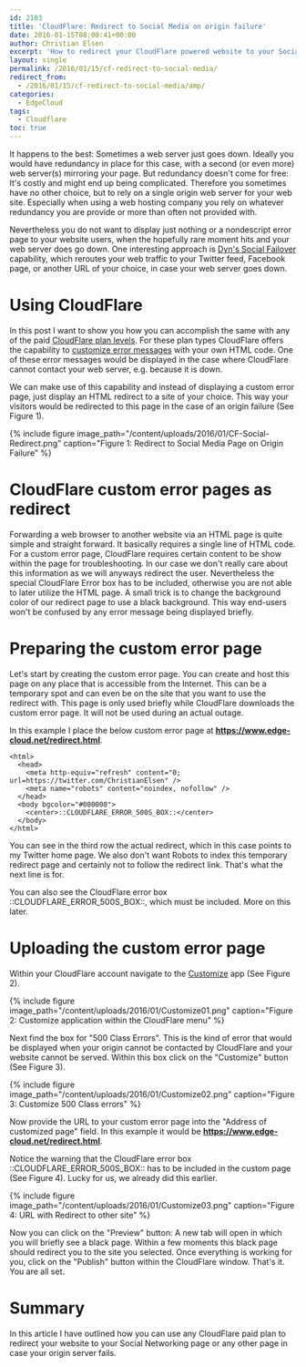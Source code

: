 ```yaml
---
id: 2103
title: 'CloudFlare: Redirect to Social Media on origin failure'
date: 2016-01-15T08:00:41+00:00
author: Christian Elsen
excerpt: 'How to redirect your CloudFlare powered website to your Social Media site, when the origin has failed. '
layout: single
permalink: /2016/01/15/cf-redirect-to-social-media/
redirect_from:
  - /2016/01/15/cf-redirect-to-social-media/amp/
categories:
  - EdgeCloud
tags:
  - Cloudflare
toc: true
---
```

It happens to the best: Sometimes a web server just goes down. Ideally you would have redundancy in place for this case, with a second (or even more) web server(s) mirroring your page. But redundancy doesn't come for free: It's costly and might end up being complicated. Therefore you sometimes have no other choice, but to rely on a single origin web server for your web site. Especially when using a web hosting company you rely on whatever redundancy you are provide or more than often not provided with.

Nevertheless you do not want to display just nothing or a nondescript error page to your website users, when the hopefully rare moment hits and your web server does go down. One interesting approach is [Dyn's Social Failover](https://help.dyn.com/) capability, which reroutes your web traffic to your Twitter feed, Facebook page, or another URL of your choice, in case your web server goes down.

# Using CloudFlare

In this post I want to show you how you can accomplish the same with any of the paid [CloudFlare plan levels](https://www.cloudflare.com/plans/). For these plan types CloudFlare offers the capability to [customize error messages](https://support.cloudflare.com/hc/en-us/articles/200172706-How-do-I-customize-CloudFlare-error-pages-) with your own HTML code. One of these error messages would be displayed in the case where CloudFlare cannot contact your web server, e.g. because it is down.

We can make use of this capability and instead of displaying a custom error page, just display an HTML redirect to a site of your choice. This way your visitors would be redirected to this page in the case of an origin failure (See Figure 1).

{% include figure image_path="/content/uploads/2016/01/CF-Social-Redirect.png" caption="Figure 1: Redirect to Social Media Page on Origin Failure" %}

# CloudFlare custom error pages as redirect

Forwarding a web browser to another website via an HTML page is quite simple and straight forward. It basically requires a single line of HTML code. For a custom error page, CloudFlare requires certain content to be show within the page for troubleshooting. In our case we don't really care about this information as we will anyways redirect the user. Nevertheless the special CloudFlare Error box has to be included, otherwise you are not able to later utilize the HTML page. A small trick is to change the background color of our redirect page to use a black background. This way end-users won't be confused by any error message being displayed briefly.

# Preparing the custom error page

Let's start by creating the custom error page. You can create and host this page on any place that is accessible from the Internet. This can be a temporary spot and can even be on the site that you want to use the redirect with. This page is only used briefly while CloudFlare downloads the custom error page. It will not be used during an actual outage.

In this example I place the below custom error page at **https://www.edge-cloud.net/redirect.html**.

    <html>
      <head>
        <meta http-equiv="refresh" content="0; url=https://twitter.com/ChristianElsen" />
        <meta name="robots" content="noindex, nofollow" />
      </head>
      <body bgcolor="#000000">
        <center>::CLOUDFLARE_ERROR_500S_BOX::</center>
      </body>
    </html>

You can see in the third row the actual redirect, which in this case points to my Twitter home page. We also don't want Robots to index this temporary redirect page and certainly not to follow the redirect link. That's what the next line is for.

You can also see the CloudFlare error box ::CLOUDFLARE\_ERROR\_500S_BOX::, which must be included. More on this later.

# Uploading the custom error page

Within your CloudFlare account navigate to the [Customize](https://www.cloudflare.com/a/customization) app (See Figure 2).

{% include figure image_path="/content/uploads/2016/01/Customize01.png" caption="Figure 2: Customize application within the CloudFlare menu" %}

Next find the box for "500 Class Errors". This is the kind of error that would be displayed when your origin cannot be contacted by CloudFlare and your website cannot be served. Within this box click on the "Customize" button (See Figure 3).

{% include figure image_path="/content/uploads/2016/01/Customize02.png" caption="Figure 3: Customize 500 Class errors" %}

Now provide the URL to your custom error page into the "Address of customized page" field. In this example it would be **https://www.edge-cloud.net/redirect.html**.

Notice the warning that the CloudFlare error box ::CLOUDFLARE\_ERROR\_500S_BOX:: has to be included in the custom page (See Figure 4). Lucky for us, we already did this earlier.

{% include figure image_path="/content/uploads/2016/01/Customize03.png" caption="Figure 4: URL with Redirect to other site" %}

Now you can click on the "Preview" button: A new tab will open in which you will briefly see a black page. Within a few moments this black page should redirect you to the site you selected. Once everything is working for you, click on the "Publish" button within the CloudFlare window. That's it. You are all set.

# Summary

In this article I have outlined how you can use any CloudFlare paid plan to redirect your website to your Social Networking page or any other page in case your origin server fails.
